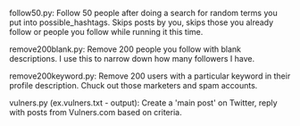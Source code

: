 follow50.py: Follow 50 people after doing a search for random terms you put into possible_hashtags. Skips posts by you, skips those you already follow or people you follow while running it this time.

remove200blank.py: Remove 200 people you follow with blank descriptions. I use this to narrow down how many followers I have.

remove200keyword.py: Remove 200 users with a particular keyword in their profile description. Chuck out those marketers and spam accounts.

vulners.py (ex.vulners.txt - output): Create a 'main post' on Twitter, reply with posts from Vulners.com based on criteria.